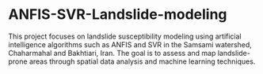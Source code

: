 # ANFIS-SVR-Landslide-modeling
 This project focuses on landslide susceptibility modeling using artificial intelligence algorithms such as ANFIS and SVR in the Samsami watershed, Chaharmahal and Bakhtiari, Iran. The goal is to assess and map landslide-prone areas through spatial data analysis and machine learning techniques.
